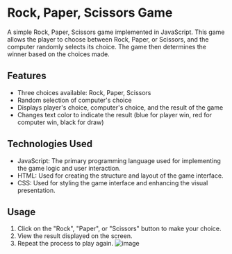 # Rock, Paper, Scissors Game

A simple Rock, Paper, Scissors game implemented in JavaScript. This game allows the player to choose between Rock, Paper, or Scissors, and the computer randomly selects its choice. The game then determines the winner based on the choices made.

## Features
- Three choices available: Rock, Paper, Scissors
- Random selection of computer's choice
- Displays player's choice, computer's choice, and the result of the game
- Changes text color to indicate the result (blue for player win, red for computer win, black for draw)

## Technologies Used
- JavaScript: The primary programming language used for implementing the game logic and user interaction.
- HTML: Used for creating the structure and layout of the game interface.
- CSS: Used for styling the game interface and enhancing the visual presentation.
## Usage
1. Click on the "Rock", "Paper", or "Scissors" button to make your choice.
2. View the result displayed on the screen.
3. Repeat the process to play again.
![image](https://github.com/vaishnavswe/Rock-Paper-Scissors-Game/assets/145303692/eeef24d1-eced-4323-be6f-1e3dabfb8e1a)
